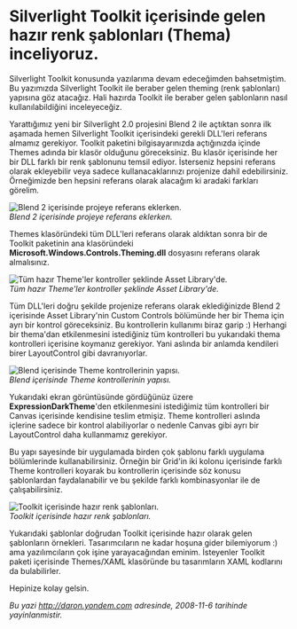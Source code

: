 # Silverlight Toolkit içerisinde gelen hazır renk şablonları (Thema) inceliyoruz. 

Silverlight Toolkit konusunda yazılarıma devam edeceğimden bahsetmiştim.
Bu yazımızda Silverlight Toolkit ile beraber gelen theming (renk
şablonları) yapısına göz atacağız. Hali hazırda Toolkit ile beraber
gelen şablonların nasıl kullanılabildiğini inceleyeceğiz.

Yarattığımız yeni bir Silverlight 2.0 projesini Blend 2 ile açtıktan
sonra ilk aşamada hemen Silverlight Toolkit içerisindeki gerekli
DLL'leri referans almamız gerekiyor. Toolkit paketini bilgisayarınızda
açtığınızda içinde Themes adında bir klasör olduğunu göreceksiniz. Bu
klasör içerisinde her bir DLL farklı bir renk şablonunu temsil ediyor.
İsterseniz hepsini referans olarak ekleyebilir veya sadece
kullanacaklarınızı projenize dahil edebilirsiniz. Örneğimizde ben
hepsini referans olarak alacağım ki aradaki farkları görelim.

![Blend 2 içerisinde projeye referans
eklerken.](media/Silverlight_Toolkit_icerisinde_gelen_hazir_renk_sablonlari_inceliyoruz/05112008_1.png)\
*Blend 2 içerisinde projeye referans eklerken.*

Themes klasöründeki tüm DLL'leri referans olarak aldıktan sonra bir de
Toolkit paketinin ana klasöründeki
**Microsoft.Windows.Controls.Theming.dll** dosyasını referans olarak
almalısınız.

![Tüm hazır Theme'ler kontroller şeklinde Asset
Library'de.](media/Silverlight_Toolkit_icerisinde_gelen_hazir_renk_sablonlari_inceliyoruz/05112008_2.png)\
*Tüm hazır Theme'ler kontroller şeklinde Asset Library'de.*

Tüm DLL'leri doğru şekilde projenize referans olarak eklediğinizde Blend
2 içerisinde Asset Library'nin Custom Controls bölümünde her bir Thema
için ayrı bir kontrol göreceksiniz. Bu kontrollerin kullanımı biraz
garip :) Herhangi bir thema'dan etkilenmesini istediğiniz tüm
kontrolleri bu yukarıdaki thema kontrolleri içerisine koymanız
gerekiyor. Yani aslında bir anlamda kendileri birer LayoutControl gibi
davranıyorlar.

![Blend içerisinde Theme kontrollerinin
yapısı.](media/Silverlight_Toolkit_icerisinde_gelen_hazir_renk_sablonlari_inceliyoruz/05112008_3.png)\
*Blend içerisinde Theme kontrollerinin yapısı.*

Yukarıdaki ekran görüntüsünde gördüğünüz üzere
**ExpressionDarkTheme**'den etkilenmesini istediğimiz tüm kontrolleri
bir Canvas içerisinde kendisine teslim etmişiz. Theme kontrolleri
aslında içlerine sadece bir kontrol alabiliyorlar o nedenle Canvas gibi
ayrı bir LayoutControl daha kullanmamız gerekiyor.

Bu yapı sayesinde bir uygulamada birden çok şablonu farklı uygulama
bölümlerinde kullanabilirsiniz. Örneğin bir Grid'in iki kolonu
içerisinde farklı Theme kontrolleri koyarak bu kontrollerin içerisinde
söz konusu şablonlardan faydalanabilir ve bu şekilde farklı
kombinasyonlar ile de çalışabilirsiniz.

![Toolkit içerisinde hazır renk
şablonları.](media/Silverlight_Toolkit_icerisinde_gelen_hazir_renk_sablonlari_inceliyoruz/05112008_4.png)\
*Toolkit içerisinde hazır renk şablonları.*

Yukarıdaki şablonlar doğrudan Toolkit içerisinde hazır olarak gelen
şablonların örnekleri. Tasarımcıların ne kadar hoşuna gider bilemiyorum
:) ama yazılımcıların çok işine yarayacağından eminim. İsteyenler
Toolkit paketi içerisinde Themes/XAML klasöründe bu tasarımların XAML
kodlarını da bulabilirler.

Hepinize kolay gelsin.


*Bu yazi http://daron.yondem.com adresinde, 2008-11-6 tarihinde yayinlanmistir.*